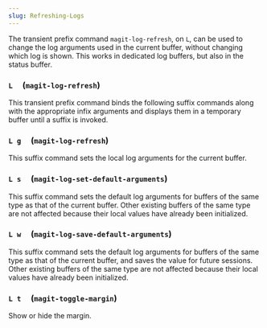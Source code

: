 ```yaml
---
slug: Refreshing-Logs
---
```


The transient prefix command `magit-log-refresh`, on `L`, can be used to change the log arguments used in the current buffer, without changing which log is shown. This works in dedicated log buffers, but also in the status buffer.

### `L`     (`magit-log-refresh`)

This transient prefix command binds the following suffix commands along with the appropriate infix arguments and displays them in a temporary buffer until a suffix is invoked.

### `L g`     (`magit-log-refresh`)

This suffix command sets the local log arguments for the current buffer.

### `L s`     (`magit-log-set-default-arguments`)

This suffix command sets the default log arguments for buffers of the same type as that of the current buffer. Other existing buffers of the same type are not affected because their local values have already been initialized.

### `L w`     (`magit-log-save-default-arguments`)

This suffix command sets the default log arguments for buffers of the same type as that of the current buffer, and saves the value for future sessions. Other existing buffers of the same type are not affected because their local values have already been initialized.

### `L t`     (`magit-toggle-margin`)

Show or hide the margin.
